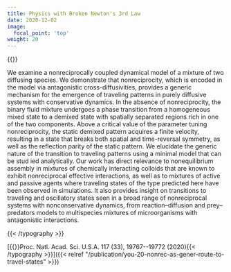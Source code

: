 ```yaml
---
title: Physics with Broken Newton's 3rd Law
date: 2020-12-02
image:
  focal_point: 'top'
weight: 20
---
```


{{<typography font="Roboto" size="18px" style="normal" weight="normal" >}}

We examine a nonreciprocally coupled dynamical model of a mixture of two diffusing species. We demonstrate that nonreciprocity, which is encoded in the model via antagonistic cross-diffusivities, provides a generic mechanism for the emergence of traveling patterns in purely diffusive systems with conservative dynamics. In the absence of nonreciprocity, the binary fluid mixture undergoes a phase transition from a homogeneous mixed state to a demixed state with spatially separated regions rich in one of the two components. Above a critical value of the parameter tuning nonreciprocity, the static demixed pattern acquires a finite velocity, resulting in a state that breaks both spatial and time-reversal symmetry, as well as the reflection parity of the static pattern. We elucidate the generic nature of the transition to traveling patterns using a minimal model that can be stud ied analytically. Our work has direct relevance to nonequilibrium assembly in mixtures of chemically interacting colloids that are known to exhibit nonreciprocal effective interactions, as well as to mixtures of active and passive agents where traveling states of the type predicted here have been observed in simulations. It also provides insight on transitions to traveling and oscillatory states seen in a broad range of nonreciprocal systems with nonconservative dynamics, from reaction–diffusion and prey–predators models to multispecies mixtures of microorganisms with antagonistic interactions.

{{< /typography >}}

[{{<typography font="Roboto" size="18px" style="normal" weight="normal" >}}Proc. Natl. Acad. Sci. U.S.A. 117 (33), 19767--19772 (2020){{< /typography >}}]({{< relref "/publication/you-20-nonrec-as-gener-route-to-travel-states" >}})

<br />

<!--more-->

